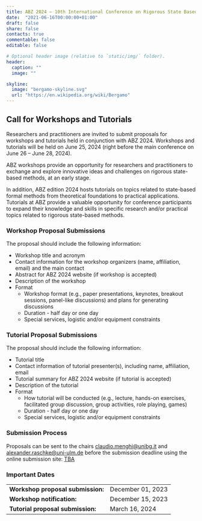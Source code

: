```yaml
---
title: ABZ 2024 – 10th International Conference on Rigorous State Based Methods
date:  "2021-06-16T00:00:00+01:00"
draft: false
share: false
contacts: true
commentable: false
editable: false

# Optional header image (relative to `static/img/` folder).
header:
  caption: ""
  image: ""

skyline: 
  image: "bergamo-skyline.svg"
  url: "https://en.wikipedia.org/wiki/Bergamo"
---
```


## Call for Workshops and Tutorials

Researchers and practitioners are invited to submit proposals for workshops and tutorials held in conjunction with ABZ 2024. Workshops and tutorials will be held on June 25, 2024 (right before the main conference on June 26 – June 28, 2024). 

ABZ workshops provide an opportunity for researchers and practitioners to exchange and explore innovative ideas and challenges on rigorous state-based methods, at an early stage.

In addition, ABZ edition 2024 hosts tutorials on topics related to state-based formal methods from theoretical foundations to practical applications. Tutorials at ABZ provide a valuable opportunity for conference participants to expand their knowledge and skills in specific research and/or practical topics related to rigorous state-based methods.

### Workshop Proposal Submissions

The proposal should include the following information:
* Workshop title and acronym
* Contact information for the workshop organizers (name, affiliation, email) and the main contact
* Abstract for ABZ 2024 website (if workshop is accepted)
* Description of the workshop
* Format
  - Workshop format (e.g., paper presentations, keynotes, breakout sessions, panel-like discussions) and plans for generating discussions
  - Duration - half day or one day 
  - Special services, logistic and/or equipment constraints
 
### Tutorial Proposal Submissions

The proposal should include the following information:

* Tutorial title
* Contact information of tutorial presenter(s), including name, affiliation, email
* Tutorial summary for ABZ 2024 website (if tutorial is accepted)
* Description of the tutorial
* Format
  - How tutorial will be conducted (e.g., lecture, hands-on exercises, facilitated group discussion, group activities, role playing, games)
  - Duration - half day or one day
  - Special services, logistic and/or equipment constraints

### Submission Process
Proposals can be sent to the chairs [claudio.menghi@unibg.it](mailto:claudio.menghi@unibg.it) and [alexander.raschke@uni-ulm.de](mailto:alexander.raschke@uni-ulm.de) before the submission deadline using the online submission site: [TBA]()

### Important Dates

|          |         |
| -------- | ------- |
| **Workshop proposal submission:**  | December 01, 2023    |
| **Workshop notification:** | December 15, 2023    |
| **Tutorial proposal submission:**    | March 16, 2024    |

